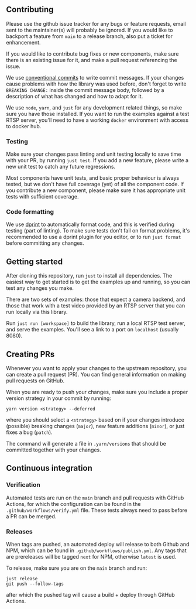 ## Contributing

Please use the github issue tracker for any bugs or feature requests,
email sent to the maintainer(s) will probably be ignored.
If you would like to backport a feature from `main` to a release
branch, also put a ticket for enhancement.

If you would like to contribute bug fixes or new components,
make sure there is an existing issue for it, and make a pull
request referencing the issue.

We use [conventional commits](https://www.conventionalcommits.org) to write commit messages.
If your changes cause problems with how the library was used before,
don't forget to write `BREAKING CHANGE:` inside the commit message body,
followed by a description of what has changed and how to adapt for it.

We use `node`, `yarn`, and `just` for any development related things, so make sure you
have those installed. If you want to run the examples against a test RTSP server,
you'll need to have a working `docker` environment with access to docker hub.

### Testing

Make sure your changes pass linting and unit testing locally to save time with your PR,
by running `just test`.
If you add a new feature, please write a new unit test to catch any future regressions.

Most components have unit tests, and basic proper behaviour is always
tested, but we don't have full coverage (yet) of all the component code.
If you contribute a new component, please make sure it has appropriate
unit tests with sufficient coverage.

### Code formatting

We use [dprint](https://dprint.dev/) to automatically format code, and this
is verified during testing (part of linting).
To make sure tests don't fail on format problems, it's recommended to use a
dprint plugin for you editor, or to run `just format` before committing
any changes.

## Getting started

After cloning this repository, run `just` to install all dependencies.
The easiest way to get started is to get the examples up and running,
so you can test any changes you make.

There are two sets of examples: those that expect a camera backend,
and those that work with a test video provided by an RTSP server that
you can run locally via this library.

Run `just run [workspace]` to build the library, run a local RTSP test server, and serve
the examples. You'll see a link to a port on `localhost` (usually 8080).

## Creating PRs

Whenever you want to apply your changes to the upstream repository,
you can create a pull request (PR). You can find general information
on making pull requests on GitHub.

When you are ready to push your changes,
make sure you include a proper version strategy in your commit by running:

```
yarn version <strategy> --deferred
```

where you should select a `<strategy>` based on if your changes introduce
(possible) breaking changes (`major`), new feature additions (`minor`),
or just fixes a bug (`patch`).

The command will generate a file in `.yarn/versions` that should be committed
together with your changes.

## Continuous integration

### Verification

Automated tests are run on the `main` branch and pull requests with GitHub Actions,
for which the configuration can be found in the `.github/workflows/verify.yml` file.
These tests always need to pass before a PR can be merged.

### Releases

When tags are pushed, an automated deploy will release to both Github and NPM, which
can be found in `.github/workflows/publish.yml`.
Any tags that are prereleases will be tagged `next` for NPM, otherwise `latest` is used.

To release, make sure you are on the `main` branch and run:

```
just release
git push --follow-tags
```

after which the pushed tag will cause a build + deploy through GitHub Actions.
